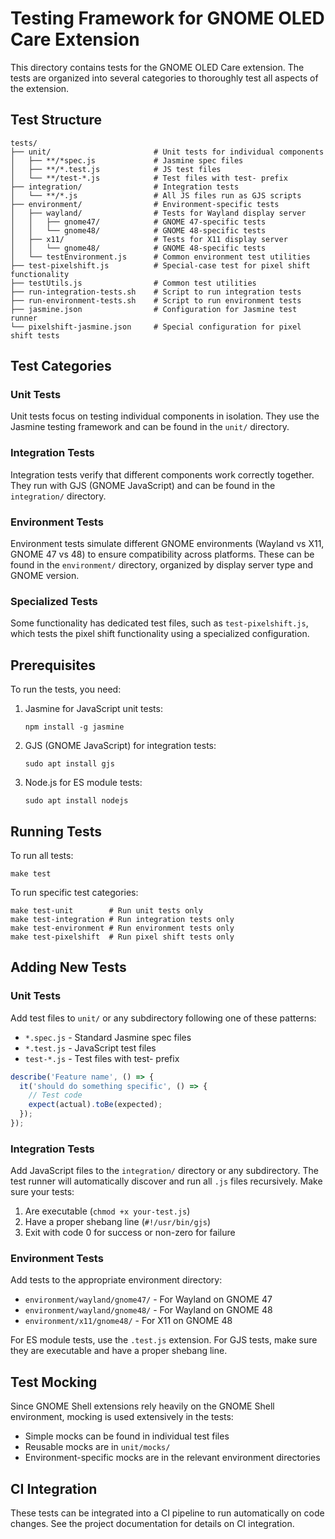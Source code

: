 # Testing Framework for GNOME OLED Care Extension

This directory contains tests for the GNOME OLED Care extension. The tests are organized into several categories to thoroughly test all aspects of the extension.

## Test Structure

```
tests/
├── unit/                       # Unit tests for individual components
│   ├── **/*spec.js             # Jasmine spec files
│   ├── **/*.test.js            # JS test files
│   └── **/test-*.js            # Test files with test- prefix
├── integration/                # Integration tests
│   └── **/*.js                 # All JS files run as GJS scripts
├── environment/                # Environment-specific tests
│   ├── wayland/                # Tests for Wayland display server
│   │   ├── gnome47/            # GNOME 47-specific tests
│   │   └── gnome48/            # GNOME 48-specific tests
│   ├── x11/                    # Tests for X11 display server
│   │   └── gnome48/            # GNOME 48-specific tests
│   └── testEnvironment.js      # Common environment test utilities
├── test-pixelshift.js          # Special-case test for pixel shift functionality
├── testUtils.js                # Common test utilities
├── run-integration-tests.sh    # Script to run integration tests
├── run-environment-tests.sh    # Script to run environment tests
├── jasmine.json                # Configuration for Jasmine test runner
└── pixelshift-jasmine.json     # Special configuration for pixel shift tests
```

## Test Categories

### Unit Tests

Unit tests focus on testing individual components in isolation. They use the Jasmine testing framework and can be found in the `unit/` directory.

### Integration Tests

Integration tests verify that different components work correctly together. They run with GJS (GNOME JavaScript) and can be found in the `integration/` directory.

### Environment Tests

Environment tests simulate different GNOME environments (Wayland vs X11, GNOME 47 vs 48) to ensure compatibility across platforms. These can be found in the `environment/` directory, organized by display server type and GNOME version.

### Specialized Tests

Some functionality has dedicated test files, such as `test-pixelshift.js`, which tests the pixel shift functionality using a specialized configuration.

## Prerequisites

To run the tests, you need:

1. Jasmine for JavaScript unit tests:
   ```
   npm install -g jasmine
   ```

2. GJS (GNOME JavaScript) for integration tests:
   ```
   sudo apt install gjs
   ```

3. Node.js for ES module tests:
   ```
   sudo apt install nodejs
   ```

## Running Tests

To run all tests:
```
make test
```

To run specific test categories:
```
make test-unit        # Run unit tests only
make test-integration # Run integration tests only
make test-environment # Run environment tests only
make test-pixelshift  # Run pixel shift tests only
```

## Adding New Tests

### Unit Tests

Add test files to `unit/` or any subdirectory following one of these patterns:
- `*.spec.js` - Standard Jasmine spec files
- `*.test.js` - JavaScript test files
- `test-*.js` - Test files with test- prefix

```javascript
describe('Feature name', () => {
  it('should do something specific', () => {
    // Test code
    expect(actual).toBe(expected);
  });
});
```

### Integration Tests

Add JavaScript files to the `integration/` directory or any subdirectory. The test runner will automatically discover and run all `.js` files recursively. Make sure your tests:

1. Are executable (`chmod +x your-test.js`)
2. Have a proper shebang line (`#!/usr/bin/gjs`)
3. Exit with code 0 for success or non-zero for failure

### Environment Tests

Add tests to the appropriate environment directory:
- `environment/wayland/gnome47/` - For Wayland on GNOME 47
- `environment/wayland/gnome48/` - For Wayland on GNOME 48
- `environment/x11/gnome48/` - For X11 on GNOME 48

For ES module tests, use the `.test.js` extension.
For GJS tests, make sure they are executable and have a proper shebang line.

## Test Mocking

Since GNOME Shell extensions rely heavily on the GNOME Shell environment, mocking is used extensively in the tests:

- Simple mocks can be found in individual test files
- Reusable mocks are in `unit/mocks/`
- Environment-specific mocks are in the relevant environment directories

## CI Integration

These tests can be integrated into a CI pipeline to run automatically on code changes. See the project documentation for details on CI integration. 